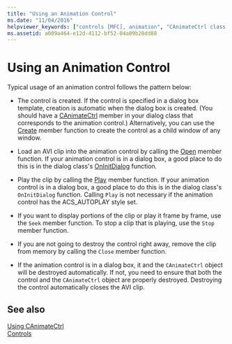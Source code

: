 ```yaml
---
title: "Using an Animation Control"
ms.date: "11/04/2016"
helpviewer_keywords: ["controls [MFC], animation", "CAnimateCtrl class [MFC], animation controls", "animation controls [MFC]"]
ms.assetid: a009a464-e12d-4112-bf52-04a09b28dd88
---
```

# Using an Animation Control

Typical usage of an animation control follows the pattern below:

- The control is created. If the control is specified in a dialog box template, creation is automatic when the dialog box is created. (You should have a [CAnimateCtrl](../mfc/reference/canimatectrl-class.md) member in your dialog class that corresponds to the animation control.) Alternatively, you can use the [Create](../mfc/reference/canimatectrl-class.md#create) member function to create the control as a child window of any window.

- Load an AVI clip into the animation control by calling the [Open](../mfc/reference/canimatectrl-class.md#open) member function. If your animation control is in a dialog box, a good place to do this is in the dialog class's [OnInitDialog](../mfc/reference/cdialog-class.md#oninitdialog) function.

- Play the clip by calling the [Play](../mfc/reference/canimatectrl-class.md#play) member function. If your animation control is in a dialog box, a good place to do this is in the dialog class's `OnInitDialog` function. Calling `Play` is not necessary if the animation control has the ACS_AUTOPLAY style set.

- If you want to display portions of the clip or play it frame by frame, use the `Seek` member function. To stop a clip that is playing, use the `Stop` member function.

- If you are not going to destroy the control right away, remove the clip from memory by calling the `Close` member function.

- If the animation control is in a dialog box, it and the `CAnimateCtrl` object will be destroyed automatically. If not, you need to ensure that both the control and the `CAnimateCtrl` object are properly destroyed. Destroying the control automatically closes the AVI clip.

## See also

[Using CAnimateCtrl](../mfc/using-canimatectrl.md)<br/>
[Controls](../mfc/controls-mfc.md)

